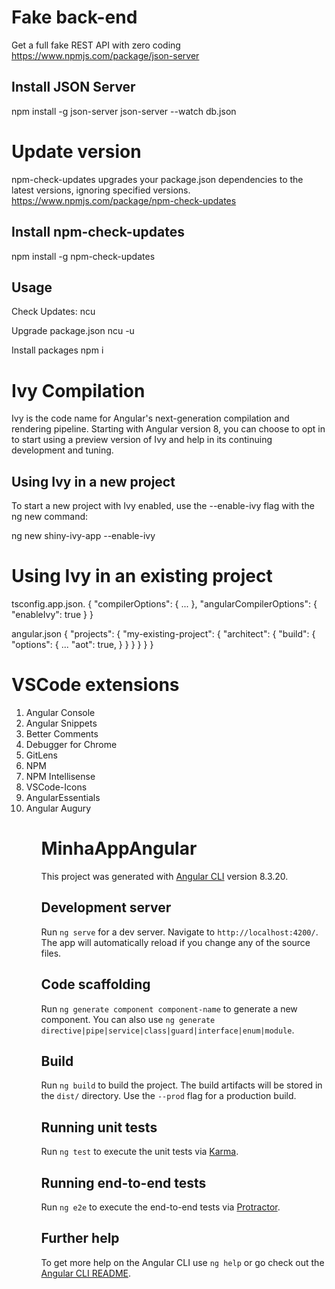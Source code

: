 # Fake back-end
Get a full fake REST API with zero coding
https://www.npmjs.com/package/json-server
  
## Install JSON Server
npm install -g json-server
json-server --watch db.json

# Update version
npm-check-updates upgrades your package.json dependencies to the latest versions, ignoring specified versions.
https://www.npmjs.com/package/npm-check-updates

## Install npm-check-updates
npm install -g npm-check-updates

## Usage
Check Updates:
ncu

Upgrade package.json
ncu -u

Install packages
npm i

# Ivy Compilation
Ivy is the code name for Angular's next-generation compilation and rendering pipeline. Starting with Angular version 8, you can choose to opt in to start using a preview version of Ivy and help in its continuing development and tuning.

## Using Ivy in a new project
To start a new project with Ivy enabled, use the --enable-ivy flag with the ng new command:

ng new shiny-ivy-app --enable-ivy

# Using Ivy in an existing project
tsconfig.app.json.
{
  "compilerOptions": { ... },
  "angularCompilerOptions": {
    "enableIvy": true
  }
}

angular.json
{
  "projects": {
    "my-existing-project": {
      "architect": {
        "build": {
          "options": {
            ...
            "aot": true,
          }
        }
      }
    }
  }
}

# VSCode extensions
<ol>
  <li>Angular Console</li>
  <li>Angular Snippets</li>
  <li>Better Comments</li>
  <li>Debugger for Chrome</li>
  <li>GitLens</li>
  <li>NPM</li>
  <li>NPM Intellisense</li>
  <li>VSCode-Icons</li>
  <li>AngularEssentials</li>
  <li>Angular Augury</li>
<ol>

# MinhaAppAngular
This project was generated with [Angular CLI](https://github.com/angular/angular-cli) version 8.3.20.

## Development server

Run `ng serve` for a dev server. Navigate to `http://localhost:4200/`. The app will automatically reload if you change any of the source files.

## Code scaffolding

Run `ng generate component component-name` to generate a new component. You can also use `ng generate directive|pipe|service|class|guard|interface|enum|module`.

## Build

Run `ng build` to build the project. The build artifacts will be stored in the `dist/` directory. Use the `--prod` flag for a production build.

## Running unit tests

Run `ng test` to execute the unit tests via [Karma](https://karma-runner.github.io).

## Running end-to-end tests

Run `ng e2e` to execute the end-to-end tests via [Protractor](http://www.protractortest.org/).

## Further help

To get more help on the Angular CLI use `ng help` or go check out the [Angular CLI README](https://github.com/angular/angular-cli/blob/master/README.md).
